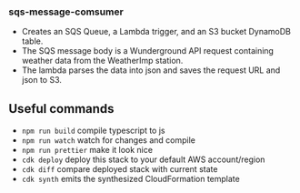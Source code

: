 ### sqs-message-comsumer

* Creates an SQS Queue, a Lambda trigger, and an S3 bucket DynamoDB table.
* The SQS message body is a Wunderground API request containing weather data from the WeatherImp station.
* The lambda parses the data into json and saves the request URL and json to S3.


## Useful commands

 * `npm run build`    compile typescript to js
 * `npm run watch`    watch for changes and compile
 * `npm run prettier` make it look nice
 * `cdk deploy`       deploy this stack to your default AWS account/region
 * `cdk diff`         compare deployed stack with current state
 * `cdk synth`        emits the synthesized CloudFormation template

